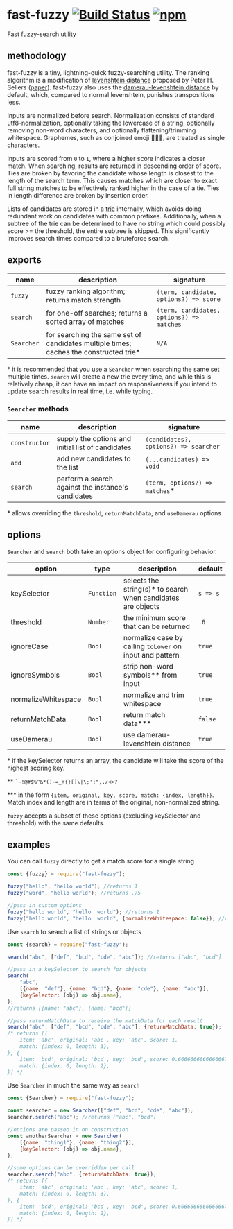 # fast-fuzzy [![Build Status](https://travis-ci.org/EthanRutherford/fast-fuzzy.svg?branch=master)](https://travis-ci.org/EthanRutherford/fast-fuzzy) [![npm](https://img.shields.io/npm/v/fast-fuzzy.svg)](https://www.npmjs.com/package/fast-fuzzy)
Fast fuzzy-search utility

## methodology
fast-fuzzy is a tiny, lightning-quick fuzzy-searching utility.
The ranking algorithm is a modification of [levenshtein distance](https://en.wikipedia.org/wiki/Levenshtein_distance)
proposed by Peter H. Sellers ([paper](https://pdfs.semanticscholar.org/0517/aa6d420f66f74bd4b281e2ed0e2021f3d359.pdf)).
fast-fuzzy also uses the [damerau-levenshtein distance](https://en.wikipedia.org/wiki/Damerau%E2%80%93Levenshtein_distance)
by default, which, compared to normal levenshtein, punishes transpositions less.

Inputs are normalized before search.
Normalization consists of standard utf8-normalization,
optionally taking the lowercase of a string,
optionally removing non-word characters,
and optionally flattening/trimming whitespace.
Graphemes, such as conjoined emoji 👨‍👩‍👧‍, are treated as single characters.

Inputs are scored from `0` to `1`, where a higher score indicates a closer match.
When searching, results are returned in descending order of score.
Ties are broken by favoring the candidate whose length is closest to the length of the search term.
This causes matches which are closer to exact full string matches to be effectively ranked higher in the case of a tie.
Ties in length difference are broken by insertion order.

Lists of candidates are stored in a [trie](https://en.wikipedia.org/wiki/Trie) internally, which
avoids doing redundant work on candidates with common prefixes.
Additionally, when a subtree of the trie can be determined to have no string which could possibly
score >= the threshold, the entire subtree is skipped.
This significantly improves search times compared to a bruteforce search.

## exports
| name | description | signature |
| ---- | --------- | ------------ |
| `fuzzy` | fuzzy ranking algorithm; returns match strength | `(term, candidate, options?) => score` |
| `search` | for one-off searches; returns a sorted array of matches | `(term, candidates, options?) => matches` |
| `Searcher` | for searching the same set of candidates multiple times; caches the constructed trie* | `N/A` |

\* it is recommended that you use a `Searcher` when searching the same set multiple times.
`search` will create a new trie every time, and while this is relatively cheap, it can have an
impact on responsiveness if you intend to update search results in real time, i.e. while typing.

### `Searcher` methods
| name | description | signature |
| ---- | --------- | ------------ |
| `constructor` | supply the options and initial list of candidates | `(candidates?, options?) => searcher` |
| `add` | add new candidates to the list | `(...candidates) => void` |
| `search` | perform a search against the instance's candidates  |`(term, options?) => matches`* |

\* allows overriding the `threshold`, `returnMatchData`, and `useDamerau` options

## options
`Searcher` and `search` both take an options object for configuring behavior.

| option | type | description | default |
| ------ | ---- | ----------- | ------- |
| keySelector | `Function` | selects the string(s)* to search when candidates are objects | `s => s`
| threshold | `Number` | the minimum score that can be returned | `.6`
| ignoreCase | `Bool` | normalize case by calling `toLower` on input and pattern | `true`
| ignoreSymbols | `Bool` | strip non-word symbols** from input | `true`
| normalizeWhitespace | `Bool`| normalize and trim whitespace | `true`
| returnMatchData | `Bool` | return match data*** | `false`
| useDamerau | `Bool` | use damerau-levenshtein distance | `true`

\* if the keySelector returns an array, the candidate will take the score of the highest scoring key.

\*\*  `` `~!@#$%^&*()-=_+{}[]\|\;':",./<>? ``

\*\*\* in the form `{item, original, key, score, match: {index, length}}`. 
Match index and length are in terms of the original, non-normalized string.

`fuzzy` accepts a subset of these options (excluding keySelector and threshold) with the same defaults.

## examples
You can call `fuzzy` directly to get a match score for a single string

```javascript
const {fuzzy} = require("fast-fuzzy");

fuzzy("hello", "hello world"); //returns 1
fuzzy("word", "hello world"); //returns .75

//pass in custom options
fuzzy("hello world", "hello  world"); //returns 1
fuzzy("hello world", "hello  world", {normalizeWhitespace: false}); //returns .90909090...
```

Use `search` to search a list of strings or objects

```javascript
const {search} = require("fast-fuzzy");

search("abc", ["def", "bcd", "cde", "abc"]); //returns ["abc", "bcd"]

//pass in a keySelector to search for objects
search(
    "abc",
    [{name: "def"}, {name: "bcd"}, {name: "cde"}, {name: "abc"}],
    {keySelector: (obj) => obj.name},
);
//returns [{name: "abc"}, {name: "bcd"}]

//pass returnMatchData to receive the matchData for each result
search("abc", ["def", "bcd", "cde", "abc"], {returnMatchData: true});
/* returns [{
    item: 'abc', original: 'abc', key: 'abc', score: 1,
    match: {index: 0, length: 3},
}, { 
    item: 'bcd', original: 'bcd', key: 'bcd', score: 0.6666666666666667,
    match: {index: 0, length: 2},
}] */
```

Use `Searcher` in much the same way as `search`

```javascript
const {Searcher} = require("fast-fuzzy");

const searcher = new Searcher(["def", "bcd", "cde", "abc"]);
searcher.search("abc"); //returns ["abc", "bcd"]

//options are passed in on construction
const anotherSearcher = new Searcher(
    [{name: "thing1"}, {name: "thing2"}],
    {keySelector: (obj) => obj.name},
);

//some options can be overridden per call
searcher.search("abc", {returnMatchData: true});
/* returns [{
    item: 'abc', original: 'abc', key: 'abc', score: 1,
    match: {index: 0, length: 3},
}, { 
    item: 'bcd', original: 'bcd', key: 'bcd', score: 0.6666666666666667,
    match: {index: 0, length: 2},
}] */
```
